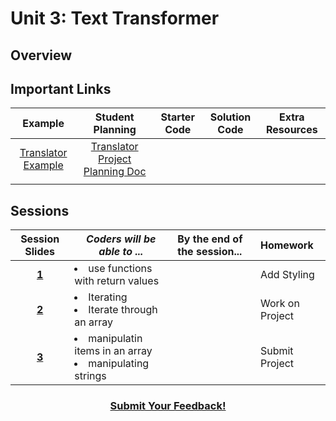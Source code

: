 # Unit 3: Text Transformer


## Overview

## Important Links

| Example | Student Planning |  Starter Code | Solution Code  |  Extra Resources |
|:-------:|:-------:|:-------:|:-------:|:-------:|
|[Translator Example](https://scriptedcurriculum.github.io//piglatinizer_solution/)|[Translator Project Planning Doc](https://docs.google.com/document/d/1gINwUa2YyBhAvlKkdAlfm9gJxnnkbiTPE1QV_O_PmJc/edit)|
| ||

## Sessions 
|Session Slides|*Coders will be able to ...*|By the end of the session...|Homework|
|:-------:|-------|:-------|:-------|
|[**1**]()|<li>use functions with return values</li>| |Add Styling|
|[**2**]()|<li>Iterating</li> <li>Iterate through an array</li> | |Work on Project|
|[**3**]()|<li>manipulatin items in an array</li> <li>manipulating strings</li>  | |Submit Project|

<h3 align="center"><a href="https://docs.google.com/forms/d/e/1FAIpQLSdmoYjRk6tqJHI5Y1ELjOZ7tiYj58dmoIBEeUaXK5ciIdljIg/viewform">Submit Your Feedback!</a></h3>
